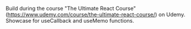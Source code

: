 Build during the course "The Ultimate React Course" (https://www.udemy.com/course/the-ultimate-react-course/) on Udemy. 
Showcase for useCallback and useMemo functions.
